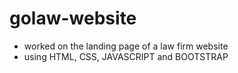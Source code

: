 
# golaw-website
- worked on the landing page of a law firm website 
- using HTML, CSS, JAVASCRIPT and BOOTSTRAP
